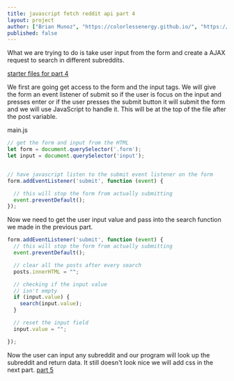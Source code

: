 ```yaml
---
title: javascript fetch reddit api part 4
layout: project
author: ["Brian Munoz", "https://colorlessenergy.github.io/", "https://github.com/colorlessenergy"]
published: false
---
```


What we are trying to do is take user input from the form and create a AJAX request to search in different subreddits.

[starter files for part 4](https://github.com/colorlessenergy/fetch-reddit/tree/part3)

We first are going get access to the form and the input tags. We will give the form an event listener of submit so if the user is focus on the input and presses enter or if the user presses the submit button it will submit the form and we will use JavaScript to handle it. This will be at the top of the file after the <span class="highlight__code">post</span> variable.

<p class="highlight__file-desc">main.js</p>

```javascript
// get the form and input from the HTML
let form = document.querySelector('.form');
let input = document.querySelector('input');


// have javascript listen to the submit event listener on the form
form.addEventListener('submit', function (event) {

  // this will stop the form from actually submitting
  event.preventDefault();
});
```

Now we need to get the user input value and pass into the search function we made in the previous part.

```javascript
form.addEventListener('submit', function (event) {
  // this will stop the form from actually submitting
  event.preventDefault();

  // clear all the posts after every search
  posts.innerHTML = "";

  // checking if the input value
  // isn't empty
  if (input.value) {
    search(input.value);
  }

  // reset the input field
  input.value = "";

});
```

Now the user can input any subreddit and our program will look up the subreddit and return data. It still doesn't look nice we will add css in the next part. [part 5](../part5)
